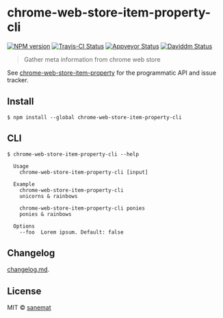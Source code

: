 # chrome-web-store-item-property-cli

[![NPM version][npm-image]][npm-url] [![Travis-CI Status][travis-image]][travis-url] [![Appveyor Status][appveyor-image]][appveyor-url] [![Daviddm Status][daviddm-image]][daviddm-url]

> Gather meta information from chrome web store

See [chrome-web-store-item-property](https://github.com/pandawing/node-chrome-web-store-item-property) for the programmatic API and issue tracker.

## Install

```
$ npm install --global chrome-web-store-item-property-cli
```


## CLI

```
$ chrome-web-store-item-property-cli --help

  Usage
    chrome-web-store-item-property-cli [input]

  Example
    chrome-web-store-item-property-cli
    unicorns & rainbows

    chrome-web-store-item-property-cli ponies
    ponies & rainbows

  Options
    --foo  Lorem ipsum. Default: false
```


## Changelog

[changelog.md](./changelog.md).


## License

MIT © [sanemat](http://sane.jp)


[travis-url]: https://travis-ci.org/pandawing/node-chrome-web-store-item-property-cli
[travis-image]: https://img.shields.io/travis/pandawing/node-chrome-web-store-item-property-cli/master.svg?style=flat-square&label=travis
[appveyor-url]: https://ci.appveyor.com/project/sanemat/node-chrome-web-store-item-property-cli/branch/master
[appveyor-image]: https://img.shields.io/appveyor/ci/sanemat/node-chrome-web-store-item-property-cli/master.svg?style=flat-square&label=appveyor
[npm-url]: https://npmjs.org/package/chrome-web-store-item-property-cli
[npm-image]: https://img.shields.io/npm/v/chrome-web-store-item-property-cli.svg?style=flat-square
[daviddm-url]: https://david-dm.org/pandawing/node-chrome-web-store-item-property-cli
[daviddm-image]: https://img.shields.io/david/pandawing/node-chrome-web-store-item-property-cli.svg?style=flat-square
